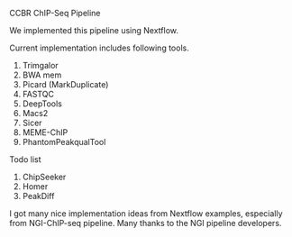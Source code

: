 CCBR ChIP-Seq Pipeline

We implemented this pipeline using Nextflow.

Current implementation includes following tools.

1. Trimgalor
2. BWA mem
3. Picard (MarkDuplicate)
4. FASTQC
5. DeepTools
6. Macs2
7. Sicer
8. MEME-ChIP
9. PhantomPeakqualTool

Todo list

1. ChipSeeker
2. Homer
3. PeakDiff

I got many nice implementation ideas from Nextflow examples, especially from NGI-ChIP-seq pipeline.
Many thanks to the NGI pipeline developers.
